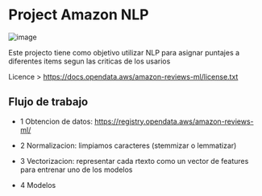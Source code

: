 # Project Amazon NLP

![image](https://user-images.githubusercontent.com/76250515/127223678-2b9938d2-a9ea-4eb8-b698-70ee804540ac.png)

Este projecto tiene como objetivo utilizar NLP para asignar puntajes a diferentes items segun las criticas de los usarios


Licence >  https://docs.opendata.aws/amazon-reviews-ml/license.txt

## Flujo de trabajo

- 1 Obtencion de datos: https://registry.opendata.aws/amazon-reviews-ml/

- 2 Normalizacion: limpiamos caracteres (stemmizar o lemmatizar)

- 3 Vectorizacion: representar cada rtexto como un vector de features para entrenar uno de los modelos

- 4 Modelos 
